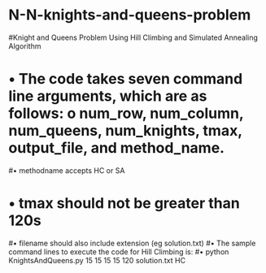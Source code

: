 # N-N-knights-and-queens-problem
#Knight and Queens Problem Using Hill Climbing and Simulated Annealing Algorithm
# • The code takes seven command line arguments, which are as follows: o num_row, num_column, num_queens, num_knights, tmax, output_file, and method_name. 
#• methodname accepts HC or SA
# • tmax should not be greater than 120s 
#• filename should also include extension (eg solution.txt) 
#• The sample command lines to execute the code for Hill Climbing is: 
#• python KnightsAndQueens.py 15 15 15 15 120 solution.txt HC
